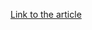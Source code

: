 [Link to the article](https://securityaffairs.com/174226/apt/salt-typhoon-exploited-cisco-ios-xe-flaws.html)
